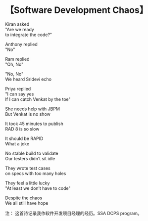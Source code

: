 #  【Software Development Chaos】

Kiran asked    
"Are we ready      
to integrate the code?"

Anthony replied   
"No"

Ram replied     
"Oh, No"

"No, No"  
We heard Sridevi echo  

Priya replied  
"I can say yes  
If I can catch Venkat by the toe"

She needs help with JBPM    
But Venkat is no show

It took 45 minutes to publish   
RAD 8 is so slow

It should be RAPID   
What a joke

No stable build to validate   
Our testers didn’t sit idle

They wrote test cases   
on specs with too many holes

They feel a little lucky   
"At least we don’t have to code"

Despite the chaos   
We all still have hope

注： 这首诗记录我作软件开发项目经理的经历。SSA DCPS program。